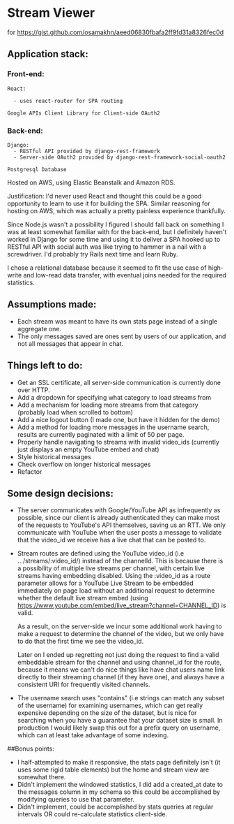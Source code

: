 # Stream Viewer
for https://gist.github.com/osamakhn/aeed06830fbafa2ff9fd31a8326fec0d

## Application stack:
  ### Front-end:
    React:

      - uses react-router for SPA routing

    Google APIs Client Library for Client-side OAuth2

  ### Back-end:
    Django:
      - RESTful API provided by django-rest-framework
      - Server-side OAuth2 provided by django-rest-framework-social-oauth2

    Postgresql Database

  Hosted on AWS, using Elastic Beanstalk and Amazon RDS.

  Justification: I'd never used React and thought this could be a good opportunity to learn to use it for building the SPA. Similar reasoning for hosting on AWS, which was actually a pretty painless experience thankfully.

  Since Node.js wasn't a possibility I figured I should fall back on something I was at least somewhat familiar with for the back-end, but I definitely haven't worked in Django for some time and using it to deliver a SPA hooked up to RESTful API with social auth was like trying to hammer in a nail with a screwdriver. I'd probably try Rails next time and learn Ruby.

  I chose a relational database because it seemed to fit the use case of high-write and low-read data transfer, with eventual joins needed for the required statistics.

## Assumptions made:
  - Each stream was meant to have its own stats page instead of a single aggregate one.
  - The only messages saved are ones sent by users of our application, and not all messages that appear in chat.

## Things left to do:
  - Get an SSL certificate, all server-side communication is currently done over HTTP.
  - Add a dropdown for specifying what category to load streams from
  - Add a mechanism for loading more streams from that category (probably load when scrolled to bottom)
  - Add a nice logout button (I made one, but have it hidden for the demo)
  - Add a method for loading more messages in the username search, results are currently paginated with a limit of 50 per page.
  - Properly handle navigating to streams with invalid video_ids (currently just displays an empty YouTube embed and chat)
  - Style historical messages
  - Check overflow on longer historical messages
  - Refactor

## Some design decisions:
  - The server communicates with Google/YouTube API as infrequently as possible, since our client is already authenticated they can make most of the requests to YouTube's API themselves, saving us an RTT. We only communicate with YouTube when the user posts a message to validate that the video_id we receive has a live chat that can be posted to.

  - Stream routes are defined using the YouTube video_id (i.e .../streams/:video_id/) instead of the channelId.
    This is because there is a possibility of multiple live streams per channel, with certain live streams having embedding disabled.
    Using the :video_id as a route parameter allows for a YouTube Live Stream to be embedded immediately on page load without an additional request to determine whether
    the default live stream embed (using https://www.youtube.com/embed/live_stream?channel=CHANNEL_ID) is valid.

    As a result, on the server-side we incur some additional work having to make a request to determine the channel of the video, but we only have to do that the first time we see the video_id.

    Later on I ended up regretting not just doing the request to find a valid
    embeddable stream for the channel and using channel_id for the route, because it means we can't do nice things like have chat users name link directly to their streaming channel (if they have one), and always have a consistent URI for frequently visited channels.

  - The username search uses "contains" (i.e strings can match any subset of the username) for examining usernames, which can get really expensive depending on the size of the dataset, but is nice for searching when you have a guarantee that your dataset size is small. In production I would likely swap this out for a prefix query on username, which can at least take advantage of some indexing.

##Bonus points:
  - I half-attempted to make it responsive, the stats page definitely isn't (it uses some rigid table elements) but the home and stream view are somewhat there.
  - Didn't implement the windowed statistics, I did add a created_at date to the messages column in my schema so this could be accomplished by modifying queries to use that parameter.
  - Didn't implement, could be accomplished by stats queries at regular intervals OR could re-calculate statistics client-side.

